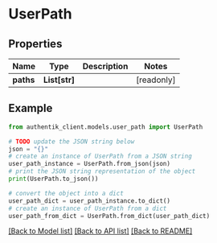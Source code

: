 # UserPath


## Properties

Name | Type | Description | Notes
------------ | ------------- | ------------- | -------------
**paths** | **List[str]** |  | [readonly] 

## Example

```python
from authentik_client.models.user_path import UserPath

# TODO update the JSON string below
json = "{}"
# create an instance of UserPath from a JSON string
user_path_instance = UserPath.from_json(json)
# print the JSON string representation of the object
print(UserPath.to_json())

# convert the object into a dict
user_path_dict = user_path_instance.to_dict()
# create an instance of UserPath from a dict
user_path_from_dict = UserPath.from_dict(user_path_dict)
```
[[Back to Model list]](../README.md#documentation-for-models) [[Back to API list]](../README.md#documentation-for-api-endpoints) [[Back to README]](../README.md)


